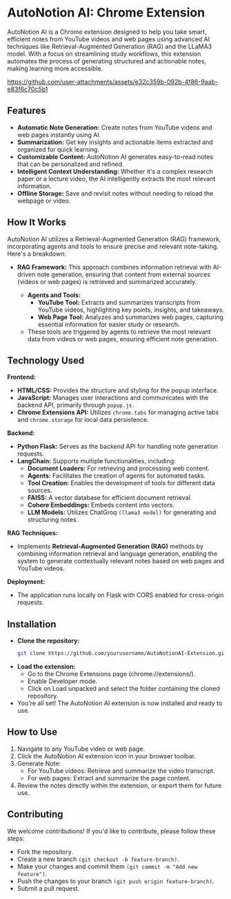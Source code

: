 # AutoNotion AI: Chrome Extension
AutoNotion AI is a Chrome extension designed to help you take smart, efficient notes from YouTube videos and web pages using advanced AI techniques like Retrieval-Augmented Generation (RAG) and the LLaMA3 model. With a focus on streamlining study workflows, this extension automates the process of generating structured and actionable notes, making learning more accessible.

https://github.com/user-attachments/assets/e32c359b-092b-4f86-9aab-e83f6c70c5b1

## Features
- **Automatic Note Generation:** Create notes from YouTube videos and web pages instantly using AI.
- **Summarization:** Get key insights and actionable items extracted and organized for quick learning.
- **Customizable Content:** AutoNotion AI generates easy-to-read notes that can be personalized and refined.
- **Intelligent Context Understanding:** Whether it's a complex research paper or a lecture video, the AI intelligently extracts the most relevant information.
- **Offline Storage:** Save and revisit notes without needing to reload the webpage or video.

## How It Works
AutoNotion AI utilizes a Retrieval-Augmented Generation (RAG) framework, incorporating agents and tools to ensure precise and relevant note-taking. Here's a breakdown:

- **RAG Framework:** This approach combines information retrieval with AI-driven note generation, ensuring that content from external sources (videos or web pages) is retrieved and summarized accurately.
  
    - **Agents and Tools:**
        - **YouTube Tool:** Extracts and summarizes transcripts from YouTube videos, highlighting key points, insights, and takeaways.
        - **Web Page Tool:** Analyzes and summarizes web pages, capturing essential information for easier study or research.
    - These tools are triggered by agents to retrieve the most relevant data from videos or web pages, ensuring efficient note generation.

## Technology Used
**Frontend:**

  - **HTML/CSS:** Provides the structure and styling for the popup interface.
  - **JavaScript:** Manages user interactions and communicates with the backend API, primarily through `popup.js`.
  - **Chrome Extensions API:** Utilizes `chrome.tabs` for managing active tabs and `chrome.storage` for local data persistence.

**Backend:**

  - **Python Flask:** Serves as the backend API for handling note generation requests.
  - **LangChain:** Supports multiple functionalities, including:
    - **Document Loaders:** For retrieving and processing web content.
    - **Agents:** Facilitates the creation of agents for automated tasks.
    - **Tool Creation:** Enables the development of tools for different data sources.
    - **FAISS:** A vector database for efficient document retrieval.
    - **Cohere Embeddings:** Embeds content into vectors.
    - **LLM Models:** Utilizes ChatGroq `(llama3 model)` for generating and structuring notes.

**RAG Techniques:**

- Implements **Retrieval-Augmented Generation (RAG)** methods by combining information retrieval and language generation, enabling the system to generate contextually relevant notes based on web pages and YouTube videos.

**Deployment:**

- The application runs locally on Flask with CORS enabled for cross-origin requests.


## Installation
- **Clone the repository:**
  ``` bash
  git clone https://github.com/yourusername/AutoNotionAI-Extension.git
- **Load the extension:**
  - Go to the Chrome Extensions page (chrome://extensions/).
  - Enable Developer mode.
  - Click on Load unpacked and select the folder containing the cloned repository.
- You're all set! The AutoNotion AI extension is now installed and ready to use.
  
## How to Use
1. Navigate to any YouTube video or web page.
2. Click the AutoNotion AI extension icon in your browser toolbar.
3. Generate Note:
    - For YouTube videos: Retrieve and summarize the video transcript.
    - For web pages: Extract and summarize the page content.
4. Review the notes directly within the extension, or export them for future use.

## Contributing
We welcome contributions! If you'd like to contribute, please follow these steps:

- Fork the repository.
- Create a new branch `(git checkout -b feature-branch)`.
- Make your changes and commit them `(git commit -m "Add new feature")`.
- Push the changes to your branch `(git push origin feature-branch)`.
- Submit a pull request.
